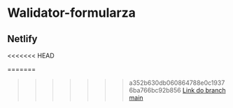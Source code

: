 # Walidator-formularza

## Netlify
<<<<<<< HEAD

=======
>>>>>>> a352b630db060864788e0c19376ba766bc92b856
[Link do branch main](https://walidator-formularza.netlify.app/)
